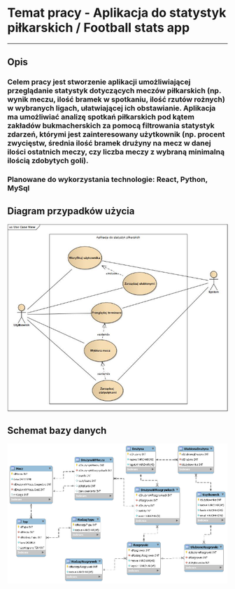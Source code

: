 # Temat pracy - Aplikacja do statystyk piłkarskich / Football stats app
---
## Opis
### Celem pracy jest stworzenie aplikacji umożliwiającej przeglądanie statystyk dotyczących meczów piłkarskich (np. wynik meczu, ilość bramek w spotkaniu, ilość rzutów rożnych) w wybranych ligach, ułatwiającej ich obstawianie. Aplikacja ma umożliwiać analizę spotkań piłkarskich pod kątem zakładów bukmacherskich za pomocą filtrowania statystyk zdarzeń, którymi jest zainteresowany użytkownik (np. procent zwycięstw, średnia ilość bramek drużyny na mecz w danej ilości ostatnich meczy, czy liczba meczy z wybraną minimalną ilością zdobytych goli). 
### Planowane do wykorzystania technologie: React, Python, MySql

## Diagram przypadków użycia
![DPU](/DPU.jpg)

## Schemat bazy danych
![Schemat bazy danych](/BazaDanych.png)
